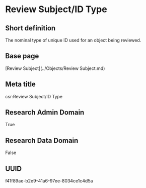 # Review Subject/ID Type
## Short definition
The nominal type of unique ID used for an object being reviewed.
## Base page
[Review Subject](../Objects/Review Subject.md)
## Meta title
csr:Review Subject/ID Type
## Research Admin Domain
True
## Research Data Domain
False
## UUID
f41f89ae-b2e9-41a6-97ee-8034ce1c4d5a
